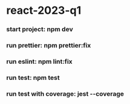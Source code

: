 # react-2023-q1

### start project: npm dev

### run prettier: npm prettier:fix

### run eslint: npm lint:fix

### run test: npm test

### run test with coverage: jest --coverage